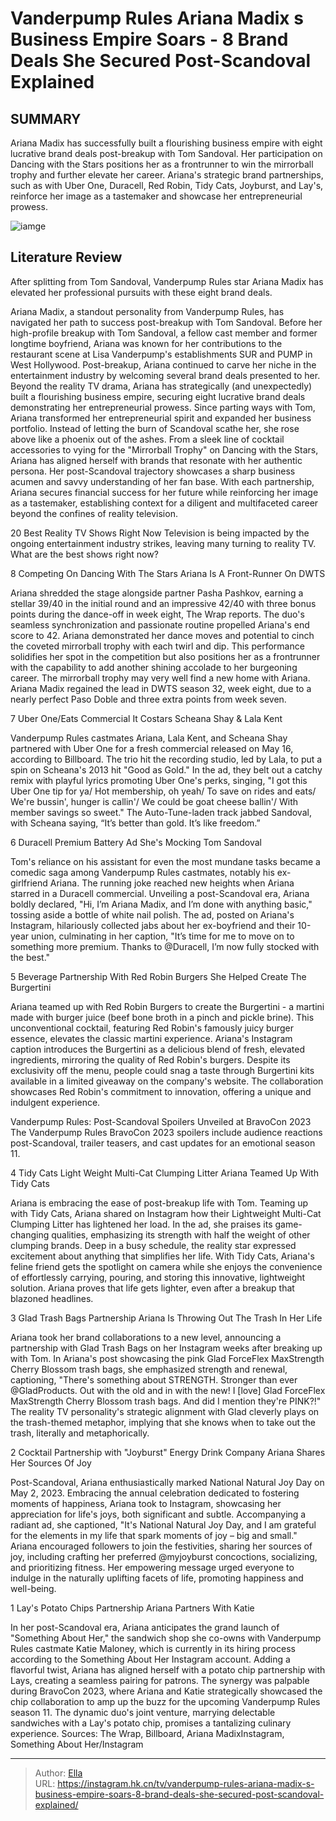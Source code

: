 # Vanderpump Rules Ariana Madix s Business Empire Soars - 8 Brand Deals She Secured Post-Scandoval Explained


## SUMMARY 


 Ariana Madix has successfully built a flourishing business empire with eight lucrative brand deals post-breakup with Tom Sandoval. 
 Her participation on Dancing with the Stars positions her as a frontrunner to win the mirrorball trophy and further elevate her career. 
 Ariana&#39;s strategic brand partnerships, such as with Uber One, Duracell, Red Robin, Tidy Cats, Joyburst, and Lay&#39;s, reinforce her image as a tastemaker and showcase her entrepreneurial prowess. 

![iamge](https://static1.srcdn.com/wordpress/wp-content/uploads/2023/11/vanderpump-rules_-ariana-madix-s-business-empire-soars-8-brand-deals-she-secured-post-scandoval-explained.jpg)

## Literature Review
After splitting from Tom Sandoval, Vanderpump Rules star Ariana Madix has elevated her professional pursuits with these eight brand deals.




Ariana Madix, a standout personality from Vanderpump Rules, has navigated her path to success post-breakup with Tom Sandoval. Before her high-profile breakup with Tom Sandoval, a fellow cast member and former longtime boyfriend, Ariana was known for her contributions to the restaurant scene at Lisa Vanderpump&#39;s establishments SUR and PUMP in West Hollywood. Post-breakup, Ariana continued to carve her niche in the entertainment industry by welcoming several brand deals presented to her. Beyond the reality TV drama, Ariana has strategically (and unexpectedly) built a flourishing business empire, securing eight lucrative brand deals demonstrating her entrepreneurial prowess.
Since parting ways with Tom, Ariana transformed her entrepreneurial spirit and expanded her business portfolio. Instead of letting the burn of Scandoval scathe her, she rose above like a phoenix out of the ashes. From a sleek line of cocktail accessories to vying for the &#34;Mirrorball Trophy&#34; on Dancing with the Stars, Ariana has aligned herself with brands that resonate with her authentic persona. Her post-Scandoval trajectory showcases a sharp business acumen and savvy understanding of her fan base. With each partnership, Ariana secures financial success for her future while reinforcing her image as a tastemaker, establishing context for a diligent and multifaceted career beyond the confines of reality television.
            
 
 20 Best Reality TV Shows Right Now 
Television is being impacted by the ongoing entertainment industry strikes, leaving many turning to reality TV. What are the best shows right now?













 








 8  Competing On Dancing With The Stars 
Ariana Is A Front-Runner On DWTS


 







Ariana shredded the stage alongside partner Pasha Pashkov, earning a stellar 39/40 in the initial round and an impressive 42/40 with three bonus points during the dance-off in week eight, The Wrap reports. The duo&#39;s seamless synchronization and passionate routine propelled Ariana&#39;s end score to 42. Ariana demonstrated her dance moves and potential to cinch the coveted mirrorball trophy with each twirl and dip. This performance solidifies her spot in the competition but also positions her as a frontrunner with the capability to add another shining accolade to her burgeoning career. The mirrorball trophy may very well find a new home with Ariana.
Ariana Madix regained the lead in DWTS season 32, week eight, due to a nearly perfect Paso Doble and three extra points from week seven. 






 7  Uber One/Eats Commercial 
It Costars Scheana Shay &amp; Lala Kent


Vanderpump Rules castmates Ariana, Lala Kent, and Scheana Shay partnered with Uber One for a fresh commercial released on May 16, according to Billboard. The trio hit the recording studio, led by Lala, to put a spin on Scheana&#39;s 2013 hit &#34;Good as Gold.&#34; In the ad, they belt out a catchy remix with playful lyrics promoting Uber One&#39;s perks, singing, &#34;I got this Uber One tip for ya/ Hot membership, oh yeah/ To save on rides and eats/ We&#39;re bussin&#39;, hunger is callin&#39;/ We could be goat cheese ballin&#39;/ With member savings so sweet.&#34; The Auto-Tune-laden track jabbed Sandoval, with Scheana saying, “It’s better than gold. It’s like freedom.”





 6  Duracell Premium Battery Ad 
She&#39;s Mocking Tom Sandoval


 







Tom&#39;s reliance on his assistant for even the most mundane tasks became a comedic saga among Vanderpump Rules castmates, notably his ex-girlfriend Ariana. The running joke reached new heights when Ariana starred in a Duracell commercial. Unveiling a post-Scandoval era, Ariana boldly declared, &#34;Hi, I’m Ariana Madix, and I’m done with anything basic,&#34; tossing aside a bottle of white nail polish. The ad, posted on Ariana&#39;s Instagram, hilariously collected jabs about her ex-boyfriend and their 10-year union, culminating in her caption, &#34;It’s time for me to move on to something more premium. Thanks to @Duracell, I’m now fully stocked with the best.&#34;





 5  Beverage Partnership With Red Robin Burgers 
She Helped Create The Burgertini


Ariana teamed up with Red Robin Burgers to create the Burgertini - a martini made with burger juice (beef bone broth in a pinch and pickle brine). This unconventional cocktail, featuring Red Robin&#39;s famously juicy burger essence, elevates the classic martini experience. Ariana&#39;s Instagram caption introduces the Burgertini as a delicious blend of fresh, elevated ingredients, mirroring the quality of Red Robin&#39;s burgers. Despite its exclusivity off the menu, people could snag a taste through Burgertini kits available in a limited giveaway on the company&#39;s website. The collaboration showcases Red Robin&#39;s commitment to innovation, offering a unique and indulgent experience.
            
 
 Vanderpump Rules: Post-Scandoval Spoilers Unveiled at BravoCon 2023 
The Vanderpump Rules BravoCon 2023 spoilers include audience reactions post-Scandoval, trailer teasers, and cast updates for an emotional season 11.









 4  Tidy Cats Light Weight Multi-Cat Clumping Litter 
Ariana Teamed Up With Tidy Cats


Ariana is embracing the ease of post-breakup life with Tom. Teaming up with Tidy Cats, Ariana shared on Instagram how their Lightweight Multi-Cat Clumping Litter has lightened her load. In the ad, she praises its game-changing qualities, emphasizing its strength with half the weight of other clumping brands. Deep in a busy schedule, the reality star expressed excitement about anything that simplifies her life. With Tidy Cats, Ariana&#39;s feline friend gets the spotlight on camera while she enjoys the convenience of effortlessly carrying, pouring, and storing this innovative, lightweight solution. Ariana proves that life gets lighter, even after a breakup that blazoned headlines.





 3  Glad Trash Bags Partnership 
Ariana Is Throwing Out The Trash In Her Life
        

Ariana took her brand collaborations to a new level, announcing a partnership with Glad Trash Bags on her Instagram weeks after breaking up with Tom. In Ariana&#39;s post showcasing the pink Glad ForceFlex MaxStrength Cherry Blossom trash bags, she emphasized strength and renewal, captioning, &#34;There&#39;s something about STRENGTH. Stronger than ever @GladProducts. Out with the old and in with the new! I [love] Glad ForceFlex MaxStrength Cherry Blossom trash bags. And did I mention they&#39;re PINK?!&#34; The reality TV personality&#39;s strategic alignment with Glad cleverly plays on the trash-themed metaphor, implying that she knows when to take out the trash, literally and metaphorically.





 2  Cocktail Partnership with &#34;Joyburst&#34; Energy Drink Company 
Ariana Shares Her Sources Of Joy


Post-Scandoval, Ariana enthusiastically marked National Natural Joy Day on May 2, 2023. Embracing the annual celebration dedicated to fostering moments of happiness, Ariana took to Instagram, showcasing her appreciation for life&#39;s joys, both significant and subtle. Accompanying a radiant ad, she captioned, &#34;It&#39;s National Natural Joy Day, and I am grateful for the elements in my life that spark moments of joy – big and small.&#34; Ariana encouraged followers to join the festivities, sharing her sources of joy, including crafting her preferred @myjoyburst concoctions, socializing, and prioritizing fitness. Her empowering message urged everyone to indulge in the naturally uplifting facets of life, promoting happiness and well-being.





 1  Lay&#39;s Potato Chips Partnership 
Ariana Partners With Katie
        

In her post-Scandoval era, Ariana anticipates the grand launch of &#34;Something About Her,&#34; the sandwich shop she co-owns with Vanderpump Rules castmate Katie Maloney, which is currently in its hiring process according to the Something About Her Instagram account. Adding a flavorful twist, Ariana has aligned herself with a potato chip partnership with Lays, creating a seamless pairing for patrons. The synergy was palpable during BravoCon 2023, where Ariana and Katie strategically showcased the chip collaboration to amp up the buzz for the upcoming Vanderpump Rules season 11. The dynamic duo&#39;s joint venture, marrying delectable sandwiches with a Lay&#39;s potato chip, promises a tantalizing culinary experience.
Sources: The Wrap, Billboard, Ariana MadixInstagram, Something About Her/Instagram

---

> Author: [Ella](https://instagram.hk.cn/)  
> URL: https://instagram.hk.cn/tv/vanderpump-rules-ariana-madix-s-business-empire-soars-8-brand-deals-she-secured-post-scandoval-explained/  


